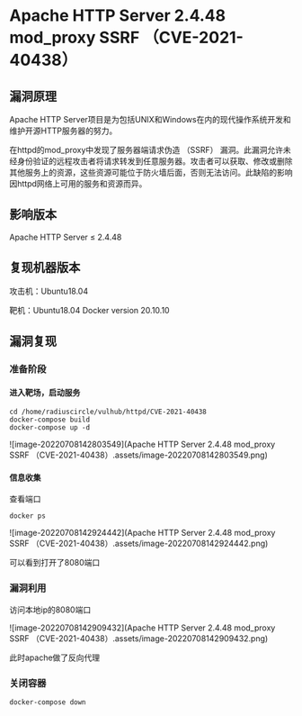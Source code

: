 # Apache HTTP Server 2.4.48 mod_proxy SSRF （CVE-2021-40438）

## 漏洞原理

Apache HTTP Server项目是为包括UNIX和Windows在内的现代操作系统开发和维护开源HTTP服务器的努力。

在httpd的mod_proxy中发现了服务器端请求伪造 （SSRF） 漏洞。此漏洞允许未经身份验证的远程攻击者将请求转发到任意服务器。攻击者可以获取、修改或删除其他服务上的资源，这些资源可能位于防火墙后面，否则无法访问。此缺陷的影响因httpd网络上可用的服务和资源而异。

## 影响版本

Apache HTTP Server ≤ 2.4.48

## 复现机器版本

攻击机：Ubuntu18.04

靶机：Ubuntu18.04 Docker version 20.10.10

## 漏洞复现

### 准备阶段 

#### 进入靶场，启动服务

```
cd /home/radiuscircle/vulhub/httpd/CVE-2021-40438
docker-compose build
docker-compose up -d
```

![image-20220708142803549](Apache HTTP Server 2.4.48 mod_proxy SSRF （CVE-2021-40438）.assets/image-20220708142803549.png)

#### 信息收集

查看端口

```
docker ps
```

![image-20220708142924442](Apache HTTP Server 2.4.48 mod_proxy SSRF （CVE-2021-40438）.assets/image-20220708142924442.png)

可以看到打开了8080端口

### 漏洞利用

访问本地ip的8080端口

![image-20220708142909432](Apache HTTP Server 2.4.48 mod_proxy SSRF （CVE-2021-40438）.assets/image-20220708142909432.png)

此时apache做了反向代理



### 关闭容器

```
docker-compose down
```

